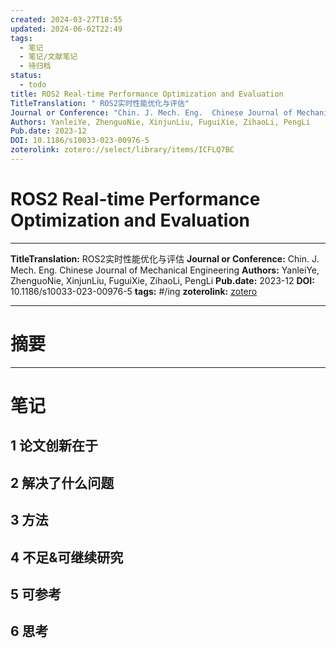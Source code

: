 ```yaml
---
created: 2024-03-27T18:55
updated: 2024-06-02T22:49
tags:
  - 笔记
  - 笔记/文献笔记
  - 待归档
status:
  - todo
title: ROS2 Real-time Performance Optimization and Evaluation
TitleTranslation: " ROS2实时性能优化与评估"
Journal or Conference: "Chin. J. Mech. Eng.  Chinese Journal of Mechanical Engineering "
Authors: YanleiYe, ZhenguoNie, XinjunLiu, FuguiXie, ZihaoLi, PengLi
Pub.date: 2023-12
DOI: 10.1186/s10033-023-00976-5
zoterolink: zotero://select/library/items/ICFLQ7BC
---
```

# ROS2 Real-time Performance Optimization and Evaluation
---
 



**TitleTranslation:**  ROS2实时性能优化与评估
**Journal or Conference:**  Chin. J. Mech. Eng.  Chinese Journal of Mechanical Engineering 
**Authors:**  YanleiYe, ZhenguoNie, XinjunLiu, FuguiXie, ZihaoLi, PengLi
**Pub.date:**  2023-12
**DOI:**  10.1186/s10033-023-00976-5
**tags:** #/ing
**zoterolink:**  [zotero](zotero://select/library/items/ICFLQ7BC)

---

# 摘要









***

# 笔记

## 1 论文创新在于

## 2 解决了什么问题

## 3 方法

## 4 不足&可继续研究

## 5 可参考

## 6 思考
